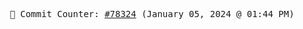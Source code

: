 <p align="center">
    <samp>
        📮 Commit Counter: <a href="https://github.com/Javascript-void0/Javascript-void0/commits/main">#78324</a> (January 05, 2024 @ 01:44 PM)
    </samp>
</p>